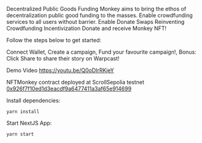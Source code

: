 Decentralized Public Goods Funding Monkey aims to bring the ethos of decentralization public good funding to the masses. Enable crowdfunding services to all users without barrier. Enable Donate Swaps Reinventing Crowdfunding Incentivization Donate and receive Monkey NFT!

Follow the steps below to get started:

Connect Wallet, Create a campaign, Fund your favourite campaign!, Bonus: Click Share to share their story on Warpcast!

Demo Video
https://youtu.be/Q0oDIrRKjeY

NFTMonkey contract deployed at ScrollSepolia testnet [0x926f7f10ed1d3eacdf9a6477411a3af65e914699](https://sepolia.scrollscan.com/address/0x926f7f10ed1d3eacdf9a6477411a3af65e914699)


Install dependencies:

``yarn install``

Start NextJS App:

``yarn start``
